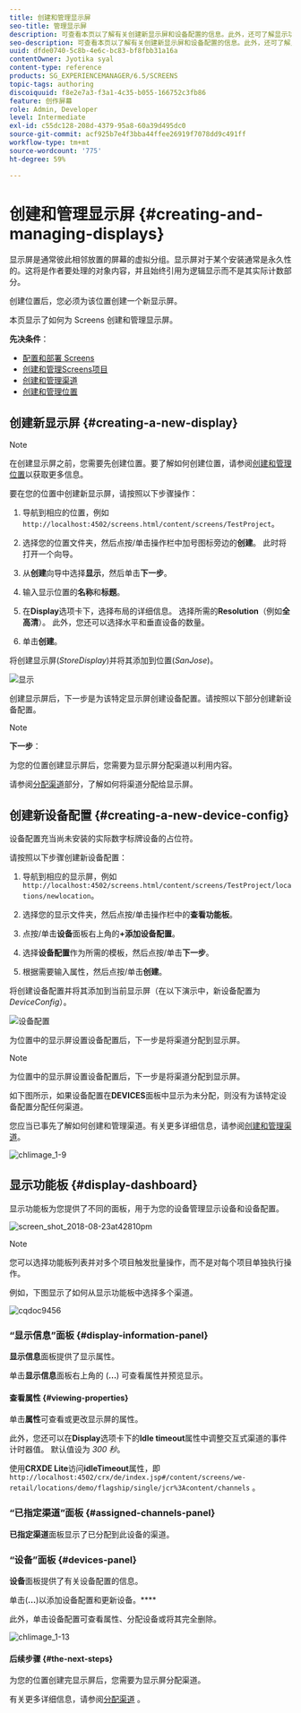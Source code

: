 ```yaml
---
title: 创建和管理显示屏
seo-title: 管理显示屏
description: 可查看本页以了解有关创建新显示屏和设备配置的信息。此外，还可了解显示功能板。
seo-description: 可查看本页以了解有关创建新显示屏和设备配置的信息。此外，还可了解显示功能板。
uuid: dfde0740-5c8b-4e6c-bc83-bf8fbb31a16a
contentOwner: Jyotika syal
content-type: reference
products: SG_EXPERIENCEMANAGER/6.5/SCREENS
topic-tags: authoring
discoiquuid: f8e2e7a3-f3a1-4c35-b055-166752c3fb86
feature: 创作屏幕
role: Admin, Developer
level: Intermediate
exl-id: c55dc128-208d-4379-95a8-60a39d495dc0
source-git-commit: acf925b7e4f3bba44ffee26919f7078dd9c491ff
workflow-type: tm+mt
source-wordcount: '775'
ht-degree: 59%

---
```


# 创建和管理显示屏 {#creating-and-managing-displays}

显示屏是通常彼此相邻放置的屏幕的虚拟分组。显示屏对于某个安装通常是永久性的。这将是作者要处理的对象内容，并且始终引用为逻辑显示而不是其实际计数部分。

创建位置后，您必须为该位置创建一个新显示屏。

本页显示了如何为 Screens 创建和管理显示屏。

**先决条件**：

* [配置和部署 Screens](configuring-screens-introduction.md)
* [创建和管理Screens项目](creating-a-screens-project.md)
* [创建和管理渠道](managing-channels.md)
* [创建和管理位置](managing-locations.md)

## 创建新显示屏 {#creating-a-new-display}

>[!NOTE]
>
>在创建显示屏之前，您需要先创建位置。要了解如何创建位置，请参阅[创建和管理位置](managing-locations.md)以获取更多信息。

要在您的位置中创建新显示屏，请按照以下步骤操作：

1. 导航到相应的位置，例如`http://localhost:4502/screens.html/content/screens/TestProject`。
1. 选择您的位置文件夹，然后点按/单击操作栏中加号图标旁边的&#x200B;**创建**。 此时将打开一个向导。
1. 从&#x200B;**创建**&#x200B;向导中选择&#x200B;**显示**，然后单击&#x200B;**下一步**。

1. 输入显示位置的&#x200B;**名称**&#x200B;和&#x200B;**标题**。

1. 在&#x200B;**Display**&#x200B;选项卡下，选择布局的详细信息。 选择所需的&#x200B;**Resolution**（例如&#x200B;**全高清**）。 此外，您还可以选择水平和垂直设备的数量。

1. 单击&#x200B;**创建**。

将创建显示屏(*StoreDisplay*)并将其添加到位置(*SanJose*)。

![显示](assets/display.gif)

创建显示屏后，下一步是为该特定显示屏创建设备配置。请按照以下部分创建新设备配置。

>[!NOTE]
>
>**下一步**：
>
>为您的位置创建显示屏后，您需要为显示屏分配渠道以利用内容。
>
>请参阅[分配渠道](channel-assignment.md)部分，了解如何将渠道分配给显示屏。

## 创建新设备配置 {#creating-a-new-device-config}

设备配置充当尚未安装的实际数字标牌设备的占位符。

请按照以下步骤创建新设备配置：

1. 导航到相应的显示屏，例如`http://localhost:4502/screens.html/content/screens/TestProject/locations/newlocation`。
1. 选择您的显示文件夹，然后点按/单击操作栏中的&#x200B;**查看功能板**。
1. 点按/单击&#x200B;**设备**&#x200B;面板右上角的&#x200B;**+添加设备配置**。

1. 选择&#x200B;**设备配置**&#x200B;作为所需的模板，然后点按/单击&#x200B;**下一步**。

1. 根据需要输入属性，然后点按/单击&#x200B;**创建**。

将创建设备配置并将其添加到当前显示屏（在以下演示中，新设备配置为&#x200B;*DeviceConfig*）。

![设备配置](assets/deviceconfig.gif)

为位置中的显示屏设置设备配置后，下一步是将渠道分配到显示屏。

>[!NOTE]
>
>为位置中的显示屏设置设备配置后，下一步是将渠道分配到显示屏。
>
>如下图所示，如果设备配置在&#x200B;**DEVICES**&#x200B;面板中显示为未分配，则没有为该特定设备配置分配任何渠道。
>
>您应当已事先了解如何创建和管理渠道。有关更多详细信息，请参阅[创建和管理渠道](managing-channels.md)。

![chlimage_1-9](assets/chlimage_1-9.png)

## 显示功能板 {#display-dashboard}

显示功能板为您提供了不同的面板，用于为您的设备管理显示设备和设备配置。

![screen_shot_2018-08-23at42810pm](assets/screen_shot_2018-08-23at42810pm.png)

>[!NOTE]
>
>您可以选择功能板列表并对多个项目触发批量操作，而不是对每个项目单独执行操作。
>
>例如，下图显示了如何从显示功能板中选择多个渠道。

![cqdoc9456](assets/cqdoc9456.gif)

### “显示信息”面板 {#display-information-panel}

**显示信息**&#x200B;面板提供了显示属性。

单击&#x200B;**显示信息**&#x200B;面板右上角的 (**...**) 可查看属性并预览显示。


#### 查看属性 {#viewing-properties}

单击&#x200B;**属性**&#x200B;可查看或更改显示屏的属性。

此外，您还可以在&#x200B;**Display**&#x200B;选项卡下的&#x200B;**Idle timeout**&#x200B;属性中调整交互式渠道的事件计时器值。 默认值设为 *300 秒*。

使用&#x200B;**CRXDE Lite**&#x200B;访问&#x200B;**idleTimeout**&#x200B;属性，即`http://localhost:4502/crx/de/index.jsp#/content/screens/we-retail/locations/demo/flagship/single/jcr%3Acontent/channels` 。


### “已指定渠道”面板 {#assigned-channels-panel}

**已指定渠道**&#x200B;面板显示了已分配到此设备的渠道。


### “设备”面板 {#devices-panel}

**设备**&#x200B;面板提供了有关设备配置的信息。

单击(**...**)以添加设备配置和更新设备。****

此外，单击设备配置可查看属性、分配设备或将其完全删除。

![chlimage_1-13](assets/chlimage_1-13.png)

#### 后续步骤 {#the-next-steps}

为您的位置创建完显示屏后，您需要为显示屏分配渠道。

有关更多详细信息，请参阅[分配渠道](channel-assignment.md) 。
